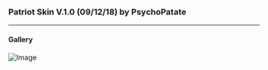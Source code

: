 ### Patriot Skin V.1.0 (09/12/18) by PsychoPatate
---

#### Gallery
![Image](https://i.imgur.com/oBeX4Dd.jpg)